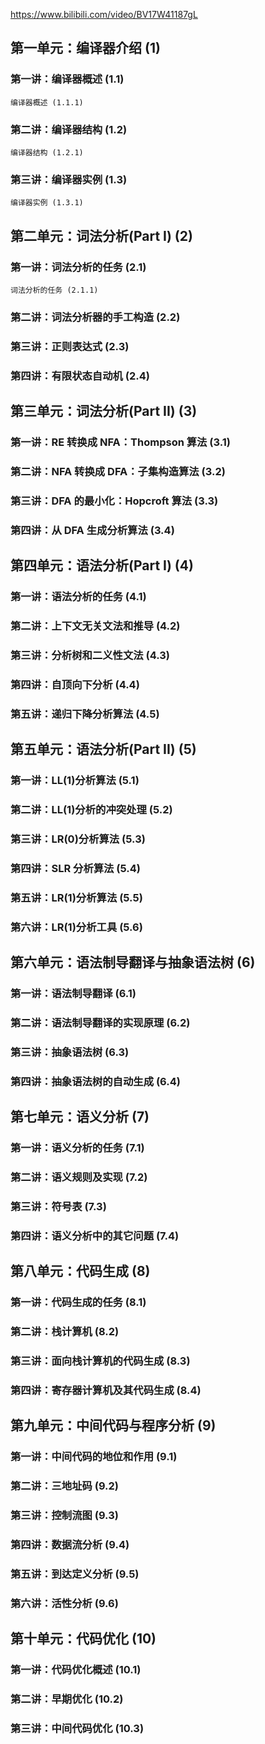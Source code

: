 https://www.bilibili.com/video/BV17W41187gL

## 第一单元：编译器介绍 (1)

### 第一讲：编译器概述 (1.1)

    编译器概述 (1.1.1)

### 第二讲：编译器结构 (1.2)

    编译器结构 (1.2.1)

### 第三讲：编译器实例 (1.3)

    编译器实例 (1.3.1)

## 第二单元：词法分析(Part I) (2)

### 第一讲：词法分析的任务 (2.1)

    词法分析的任务 (2.1.1)

### 第二讲：词法分析器的手工构造 (2.2)

### 第三讲：正则表达式 (2.3)

### 第四讲：有限状态自动机 (2.4)

## 第三单元：词法分析(Part II) (3)

### 第一讲：RE 转换成 NFA：Thompson 算法 (3.1)

### 第二讲：NFA 转换成 DFA：子集构造算法 (3.2)

### 第三讲：DFA 的最小化：Hopcroft 算法 (3.3)

### 第四讲：从 DFA 生成分析算法 (3.4)

## 第四单元：语法分析(Part I) (4)

### 第一讲：语法分析的任务 (4.1)

### 第二讲：上下文无关文法和推导 (4.2)

### 第三讲：分析树和二义性文法 (4.3)

### 第四讲：自顶向下分析 (4.4)

### 第五讲：递归下降分析算法 (4.5)

## 第五单元：语法分析(Part II) (5)

### 第一讲：LL(1)分析算法 (5.1)

### 第二讲：LL(1)分析的冲突处理 (5.2)

### 第三讲：LR(0)分析算法 (5.3)

### 第四讲：SLR 分析算法 (5.4)

### 第五讲：LR(1)分析算法 (5.5)

### 第六讲：LR(1)分析工具 (5.6)

## 第六单元：语法制导翻译与抽象语法树 (6)

### 第一讲：语法制导翻译 (6.1)

### 第二讲：语法制导翻译的实现原理 (6.2)

### 第三讲：抽象语法树 (6.3)

### 第四讲：抽象语法树的自动生成 (6.4)

## 第七单元：语义分析 (7)

### 第一讲：语义分析的任务 (7.1)

### 第二讲：语义规则及实现 (7.2)

### 第三讲：符号表 (7.3)

### 第四讲：语义分析中的其它问题 (7.4)

## 第八单元：代码生成 (8)

### 第一讲：代码生成的任务 (8.1)

### 第二讲：栈计算机 (8.2)

### 第三讲：面向栈计算机的代码生成 (8.3)

### 第四讲：寄存器计算机及其代码生成 (8.4)

## 第九单元：中间代码与程序分析 (9)

### 第一讲：中间代码的地位和作用 (9.1)

### 第二讲：三地址码 (9.2)

### 第三讲：控制流图 (9.3)

### 第四讲：数据流分析 (9.4)

### 第五讲：到达定义分析 (9.5)

### 第六讲：活性分析 (9.6)

## 第十单元：代码优化 (10)

### 第一讲：代码优化概述 (10.1)

### 第二讲：早期优化 (10.2)

### 第三讲：中间代码优化 (10.3)
